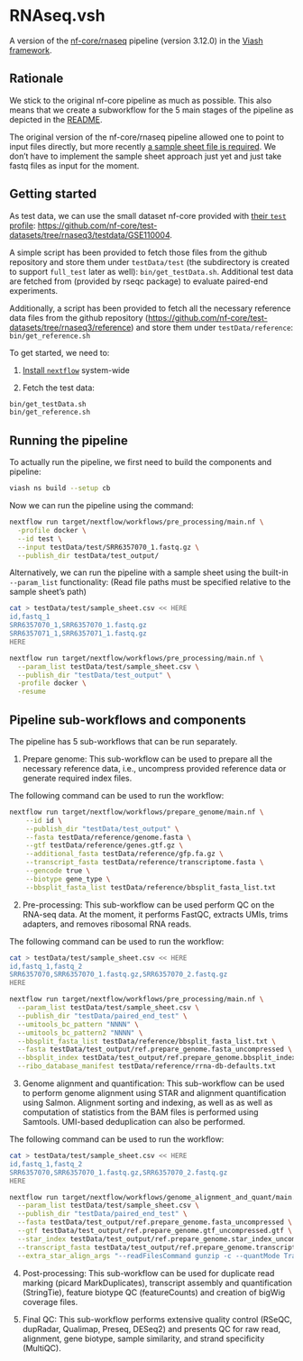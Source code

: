 # RNAseq.vsh

<!-- README.md is generated by running 'quarto render README.qmd' -->

A version of the [nf-core/rnaseq](https://github.com/nf-core/rnaseq)
pipeline (version 3.12.0) in the [Viash framework](http://www.viash.io).

## Rationale

We stick to the original nf-core pipeline as much as possible. This also
means that we create a subworkflow for the 5 main stages of the pipeline
as depicted in the [README](https://github.com/nf-core/rnaseq).

The original version of the nf-core/rnaseq pipeline allowed one to point
to input files directly, but more recently [a sample sheet file is
required](https://github.com/nf-core/rnaseq#usage). We don’t have to
implement the sample sheet approach just yet and just take fastq files
as input for the moment.

## Getting started

As test data, we can use the small dataset nf-core provided with [their
`test`
profile](https://github.com/nf-core/test-datasets/blob/rnaseq3/samplesheet/v3.10/samplesheet_test.csv):
<https://github.com/nf-core/test-datasets/tree/rnaseq3/testdata/GSE110004>.

A simple script has been provided to fetch those files from the github
repository and store them under `testData/test` (the subdirectory is
created to support `full_test` later as well): `bin/get_testData.sh`.
Additional test data are fetched from (provided by rseqc package) to
evaluate paired-end experiments.

Additionally, a script has been provided to fetch all the necessary
reference data files from the github repository
(https://github.com/nf-core/test-datasets/tree/rnaseq3/reference) and
store them under `testData/reference`: `bin/get_reference.sh`

To get started, we need to:

1.  [Install
    `nextflow`](https://www.nextflow.io/docs/latest/getstarted.html)
    system-wide

2.  Fetch the test data:

``` bash
bin/get_testData.sh
bin/get_reference.sh
```

## Running the pipeline

To actually run the pipeline, we first need to build the components and
pipeline:

``` bash
viash ns build --setup cb
```

Now we can run the pipeline using the command:

``` bash
nextflow run target/nextflow/workflows/pre_processing/main.nf \
  -profile docker \
  --id test \
  --input testData/test/SRR6357070_1.fastq.gz \
  --publish_dir testData/test_output/
```

Alternatively, we can run the pipeline with a sample sheet using the
built-in `--param_list` functionality: (Read file paths must be
specified relative to the sample sheet’s path)

``` bash
cat > testData/test/sample_sheet.csv << HERE
id,fastq_1
SRR6357070_1,SRR6357070_1.fastq.gz
SRR6357071_1,SRR6357071_1.fastq.gz
HERE

nextflow run target/nextflow/workflows/pre_processing/main.nf \
  --param_list testData/test/sample_sheet.csv \
  --publish_dir "testData/test_output" \
  -profile docker \
  -resume
```

## Pipeline sub-workflows and components

The pipeline has 5 sub-workflows that can be run separately.

1.  Prepare genome: This sub-workflow can be used to prepare all the
    necessary reference data, i.e., uncompress provided reference data
    or generate required index files.

The following command can be used to run the workflow:

``` bash
nextflow run target/nextflow/workflows/prepare_genome/main.nf \
    --id id \
    --publish_dir "testData/test_output" \
    --fasta testData/reference/genome.fasta \
    --gtf testData/reference/genes.gtf.gz \
    --additional_fasta testData/reference/gfp.fa.gz \
    --transcript_fasta testData/reference/transcriptome.fasta \
    --gencode true \
    --biotype gene_type \
    --bbsplit_fasta_list testData/reference/bbsplit_fasta_list.txt
```

2.  Pre-processing: This sub-workflow can be used perform QC on the
    RNA-seq data. At the moment, it performs FastQC, extracts UMIs,
    trims adapters, and removes ribosomal RNA reads.

The following command can be used to run the workflow:

``` bash
cat > testData/test/sample_sheet.csv << HERE
id,fastq_1,fastq_2
SRR6357070,SRR6357070_1.fastq.gz,SRR6357070_2.fastq.gz
HERE

nextflow run target/nextflow/workflows/pre_processing/main.nf \
  --param_list testData/test/sample_sheet.csv \
  --publish_dir "testData/paired_end_test" \
  --umitools_bc_pattern "NNNN" \
  --umitools_bc_pattern2 "NNNN" \
  --bbsplit_fasta_list testData/reference/bbsplit_fasta_list.txt \
  --fasta testData/test_output/ref.prepare_genome.fasta_uncompressed \
  --bbsplit_index testData/test_output/ref.prepare_genome.bbsplit_index_uncompressed \
  --ribo_database_manifest testData/reference/rrna-db-defaults.txt
```

3.  Genome alignment and quantification: This sub-workflow can be used
    to perform genome alignment using STAR and alignment quantification
    using Salmon. Alignment sorting and indexing, as well as as well as
    computation of statistics from the BAM files is performed using
    Samtools. UMI-based deduplication can also be performed.

The following command can be used to run the workflow:

``` bash
cat > testData/test/sample_sheet.csv << HERE
id,fastq_1,fastq_2
SRR6357070,SRR6357070_1.fastq.gz,SRR6357070_2.fastq.gz
HERE

nextflow run target/nextflow/workflows/genome_alignment_and_quant/main.nf \
  --param_list testData/test/sample_sheet.csv \
  --publish_dir "testData/paired_end_test" \
  --fasta testData/test_output/ref.prepare_genome.fasta_uncompressed \
  --gtf testData/test_output/ref.prepare_genome.gtf_uncompressed.gtf \
  --star_index testData/test_output/ref.prepare_genome.star_index_uncompressed \
  --transcript_fasta testData/test_output/ref.prepare_genome.transcript_fasta_uncompressed.fasta \
  --extra_star_align_args "--readFilesCommand gunzip -c --quantMode TranscriptomeSAM --twopassMode Basic --outSAMtype BAM Unsorted --runRNGseed 0 --outFilterMultimapNmax 20 --alignSJDBoverhangMin 1 --outSAMattributes NH HI AS NM MD --quantTranscriptomeBan Singleend --outSAMstrandField intronMotif"
```

4.  Post-processing: This sub-workflow can be used for duplicate read
    marking (picard MarkDuplicates), transcript assembly and
    quantification (StringTie), feature biotype QC (featureCounts) and
    creation of bigWig coverage files.

5.  Final QC: This sub-workflow performs extensive quality control
    (RSeQC, dupRadar, Qualimap, Preseq, DESeq2) and presents QC for raw
    read, alignment, gene biotype, sample similarity, and strand
    specificity (MultiQC).
